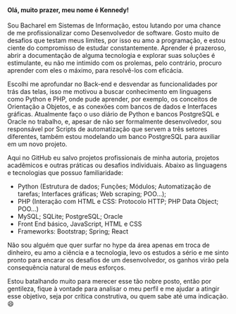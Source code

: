  #### Olá, muito prazer, meu nome é Kennedy!
 
Sou Bacharel em Sistemas de Informação, estou lutando por uma chance de me profissionalizar como Desenvolvedor de software.
Gosto muito de desafios que testam meus limites, por isso eu amo a programação, e estou ciente do compromisso de estudar constantemente. 
Aprender é prazeroso, abrir a documentação de alguma tecnologia e explorar suas soluções é estimulante, eu não me intimido com os prolemas, pelo contrário, procuro aprender com eles o máximo, para resolvê-los com eficácia.

Escolhi me aprofundar no Back-end e desvendar as funcionalidades por trás das telas, isso me motivou a buscar conhecimento em linguagens como Python e PHP, onde pude aprender, por exemplo, os conceitos de Orientação a Objetos, e as conexões com bancos de dados e Interfaces gráficas.
Atualmente faço o uso diário de Python e bancos PostgreSQL e Oracle no trabalho, e, apesar de não ser formalmente desenvolvedor, sou responsável por Scripts de automatização que servem a três setores diferentes, também estou modelando um banco PostgreSQL para auxiliar em um novo projeto.

Aqui no GitHub eu salvo projetos profissionais de minha autoria, projetos acadêmicos e outras práticas ou desafios individuais.
Abaixo as linguagens e tecnologias que possuo familiaridade:

- Python (Estrutura de dados; Funções; Módulos; Automatização de tarefas; Interfaces gráficas; Web scraping; POO...);
- PHP (Interação com HTML e CSS: Protocolo HTTP; PHP Data Object; POO...)
- MySQL; SQLite; PostgreSQL; Oracle
- Front End básico, JavaScript, HTML e CSS
- Frameworks: Bootstrap; Spring; React 



Não sou alguém que quer surfar no hype da área apenas em troca de dinheiro, eu amo a ciência e a tecnologia, levo os estudos a sério e me sinto pronto para encarar os desafios de um desenvolvedor, os ganhos virão pela consequência natural de meus esforços.

Estou batalhando muito para merecer esse tão nobre posto, então por gentileza, fique à vontade para analisar o meu perfil e me ajudar a atingir esse objetivo, seja por crítica construtiva, ou quem sabe até uma indicação. :smile:

